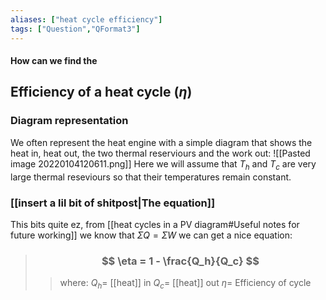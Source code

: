 ```yaml
---
aliases: ["heat cycle efficiency"]
tags: ["Question","QFormat3"]
---
```


#### How can we find the
## Efficiency of a heat cycle ($\eta$)
### Diagram representation
We often represent the heat engine with a simple diagram that shows the heat in, heat out, the two thermal reserviours and the work out:
![[Pasted image 20220104120611.png]]
Here we will assume that $T_h$ and $T_c$ are very large thermal reseviours so that their temperatures remain constant.

### [[insert a lil bit of shitpost|The equation]]
This bits quite ez, from [[heat cycles in a PV diagram#Useful notes for future working]] we know that $\Sigma Q = \Sigma W$ we can get a nice equation:
> ### $$ \eta = 1 - \frac{Q_h}{Q_c} $$ 
>> where:
>> $Q_h=$ [[heat]] in
>> $Q_c=$ [[heat]] out
>> $\eta=$ Efficiency of cycle

